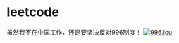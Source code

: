 # leetcode

虽然我不在中国工作，还是要坚决反对996制度！ 
<a href="https://996.icu"><img src="https://img.shields.io/badge/link-996.icu-red.svg" alt="996.icu" /></a>
